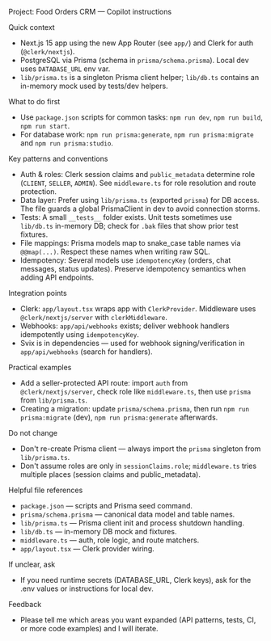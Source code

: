 Project: Food Orders CRM — Copilot instructions

Quick context
- Next.js 15 app using the new App Router (see `app/`) and Clerk for auth (`@clerk/nextjs`).
- PostgreSQL via Prisma (schema in `prisma/schema.prisma`). Local dev uses `DATABASE_URL` env var.
- `lib/prisma.ts` is a singleton Prisma client helper; `lib/db.ts` contains an in-memory mock used by tests/dev helpers.

What to do first
- Use `package.json` scripts for common tasks: `npm run dev`, `npm run build`, `npm run start`.
- For database work: `npm run prisma:generate`, `npm run prisma:migrate` and `npm run prisma:studio`.

Key patterns and conventions
- Auth & roles: Clerk session claims and `public_metadata` determine role (`CLIENT`, `SELLER`, `ADMIN`). See `middleware.ts` for role resolution and route protection.
- Data layer: Prefer using `lib/prisma.ts` (exported `prisma`) for DB access. The file guards a global PrismaClient in dev to avoid connection storms.
- Tests: A small `__tests__` folder exists. Unit tests sometimes use `lib/db.ts` in-memory DB; check for `.bak` files that show prior test fixtures.
- File mappings: Prisma models map to snake_case table names via `@@map(...)`. Respect these names when writing raw SQL.
- Idempotency: Several models use `idempotencyKey` (orders, chat messages, status updates). Preserve idempotency semantics when adding API endpoints.

Integration points
- Clerk: `app/layout.tsx` wraps app with `ClerkProvider`. Middleware uses `@clerk/nextjs/server` with `clerkMiddleware`.
- Webhooks: `app/api/webhooks` exists; deliver webhook handlers idempotently using `idempotencyKey`.
- Svix is in dependencies — used for webhook signing/verification in `app/api/webhooks` (search for handlers).

Practical examples
- Add a seller-protected API route: import `auth` from `@clerk/nextjs/server`, check role like `middleware.ts`, then use `prisma` from `lib/prisma.ts`.
- Creating a migration: update `prisma/schema.prisma`, then run `npm run prisma:migrate` (dev), `npm run prisma:generate` afterwards.

Do not change
- Don't re-create Prisma client — always import the `prisma` singleton from `lib/prisma.ts`.
- Don't assume roles are only in `sessionClaims.role`; `middleware.ts` tries multiple places (session claims and public_metadata).

Helpful file references
- `package.json` — scripts and Prisma seed command.
- `prisma/schema.prisma` — canonical data model and table names.
- `lib/prisma.ts` — Prisma client init and process shutdown handling.
- `lib/db.ts` — in-memory DB mock and fixtures.
- `middleware.ts` — auth, role logic, and route matchers.
- `app/layout.tsx` — Clerk provider wiring.

If unclear, ask
- If you need runtime secrets (DATABASE_URL, Clerk keys), ask for the .env values or instructions for local dev.

Feedback
- Please tell me which areas you want expanded (API patterns, tests, CI, or more code examples) and I will iterate.
